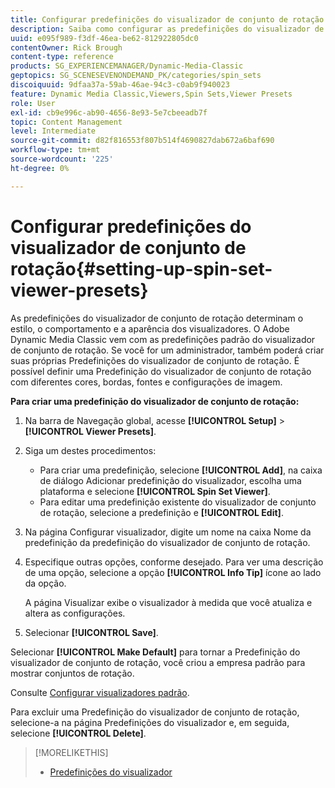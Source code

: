 ```yaml
---
title: Configurar predefinições do visualizador de conjunto de rotação
description: Saiba como configurar as predefinições do visualizador de conjunto de rotação no Adobe Dynamic Media Classic.
uuid: e095f989-f3df-46ea-be62-812922805dc0
contentOwner: Rick Brough
content-type: reference
products: SG_EXPERIENCEMANAGER/Dynamic-Media-Classic
geptopics: SG_SCENESEVENONDEMAND_PK/categories/spin_sets
discoiquuid: 9dfaa37a-59ab-46ae-94c3-c0ab9f940023
feature: Dynamic Media Classic,Viewers,Spin Sets,Viewer Presets
role: User
exl-id: cb9e996c-ab90-4656-8e93-5e7cbeeadb7f
topic: Content Management
level: Intermediate
source-git-commit: d82f816553f807b514f4690827dab672a6baf690
workflow-type: tm+mt
source-wordcount: '225'
ht-degree: 0%

---
```


# Configurar predefinições do visualizador de conjunto de rotação{#setting-up-spin-set-viewer-presets}

As predefinições do visualizador de conjunto de rotação determinam o estilo, o comportamento e a aparência dos visualizadores. O Adobe Dynamic Media Classic vem com as predefinições padrão do visualizador de conjunto de rotação. Se você for um administrador, também poderá criar suas próprias Predefinições do visualizador de conjunto de rotação. É possível definir uma Predefinição do visualizador de conjunto de rotação com diferentes cores, bordas, fontes e configurações de imagem.

**Para criar uma predefinição do visualizador de conjunto de rotação:**

1. Na barra de Navegação global, acesse **[!UICONTROL Setup]** > **[!UICONTROL Viewer Presets]**.
1. Siga um destes procedimentos:

   * Para criar uma predefinição, selecione **[!UICONTROL Add]**, na caixa de diálogo Adicionar predefinição do visualizador, escolha uma plataforma e selecione **[!UICONTROL Spin Set Viewer]**.
   * Para editar uma predefinição existente do visualizador de conjunto de rotação, selecione a predefinição e **[!UICONTROL Edit]**.

1. Na página Configurar visualizador, digite um nome na caixa Nome da predefinição da predefinição do visualizador de conjunto de rotação.
1. Especifique outras opções, conforme desejado. Para ver uma descrição de uma opção, selecione a opção **[!UICONTROL Info Tip]** ícone ao lado da opção.

   A página Visualizar exibe o visualizador à medida que você atualiza e altera as configurações.

1. Selecionar **[!UICONTROL Save]**.

Selecionar **[!UICONTROL Make Default]** para tornar a Predefinição do visualizador de conjunto de rotação, você criou a empresa padrão para mostrar conjuntos de rotação.

Consulte [Configurar visualizadores padrão](application-setup.md#configuring_default_viewers).

Para excluir uma Predefinição do visualizador de conjunto de rotação, selecione-a na página Predefinições do visualizador e, em seguida, selecione **[!UICONTROL Delete]**.

>[!MORELIKETHIS]
>
>* [Predefinições do visualizador](application-setup.md#viewer_presets)
